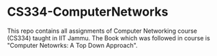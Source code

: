 # CS334-ComputerNetworks

This repo contains all assignments of Computer Networking course (CS334) taught in IIT Jammu. The Book which was followed in course is "Computer Netowrks: A Top Down Approach".